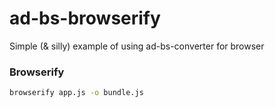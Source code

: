 # ad-bs-browserify
Simple (&amp; silly) example of using ad-bs-converter for browser

### Browserify
```bash
browserify app.js -o bundle.js
```
